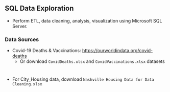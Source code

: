 
## SQL Data Exploration

- Perform ETL, data cleaning, analysis, visualization using Microsoft SQL Server.


### Data Sources

- Covid-19 Deaths & Vaccinations: https://ourworldindata.org/covid-deaths
	- Or download `CovidDeaths.xlsx` and `CovidVaccinations.xlsx` datasets

#

- For City_Housing data, download `Nashville Housing Data for Data Cleaning.xlsx`
